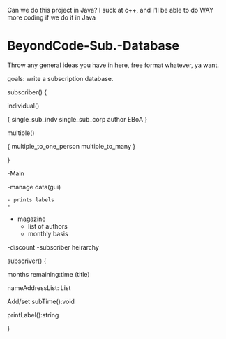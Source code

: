 Can we do this project in Java? I suck at c++, and I'll be able to do WAY more coding if we do it in Java






# BeyondCode-Sub.-Database
Throw any general ideas you have in here, free format whatever, ya want. 

goals: write a subscription database. 


subscriber()
{
  
  individual()
  
  {
    single_sub_indv
    single_sub_corp
    author
    EBoA
  }
  
  multiple()
  
  {
    multiple_to_one_person
    multiple_to_many
  }

}

-Main 

  -manage data(gui)
  
    - prints labels
    - 
  
  - magazine
    - list of authors
    - monthly basis
  
  -discount
  -subscriber heirarchy

subscriver()
{

  months remaining:time
    (title)
  
  nameAddressList: List
  
  Add/set subTime():void
  
  printLabel():string
  
}
  
